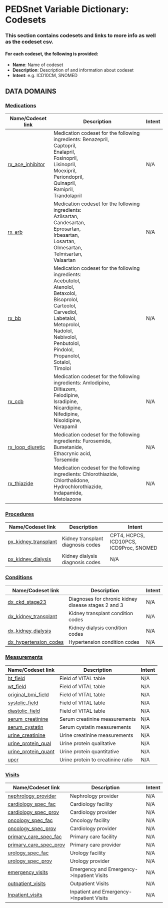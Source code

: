 # PEDSnet Variable Dictionary: Codesets

### This section contains codesets and links to more info as well as the codeset csv.

#### For each codeset, the following is provided:
* **Name**: Name of codeset
* **Description**: Description of and information about codeset
* **Intent**: e.g. ICD10CM, SNOMED

## DATA DOMAINS


### [Medications](https://github.com/PEDSnet/Variable-Dictionary/blob/redevelopment/pages/medication_codesets.md)

| Name/Codeset link | Description | Intent |
|-------------------|-------------------|-------------|
| [rx_ace_inhibitor](https://github.com/PRESERVE-Coordinating-Center/preserve_codesets/blob/main/drug/rx_ace_inhibitor.csv) | Medication codeset for the following ingredients: Benazepril,<br>Captopril,<br>Enalapril,<br>Fosinopril,<br>Lisinopril,<br>Moexipril,<br>Periondopril,<br>Quinapril,<br>Ramipril,<br>Trandolapril|N/A|
|[rx_arb](https://github.com/PRESERVE-Coordinating-Center/preserve_codesets/blob/main/drug/rx_arb.csv) |  Medication codeset for the following ingredients:<br> Azilsartan,<br> Candesartan,<br> Eprosartan,<br> Irbesartan,<br> Losartan,<br> Olmesartan,<br> Telmisartan,<br> Valsartan | N/A |
| [rx_bb](https://github.com/PRESERVE-Coordinating-Center/preserve_codesets/blob/main/drug/rx_bb.csv) | Medication codeset for the following ingredients:<br> Acebutolol,<br> Atenolol,<br> Betaxolol,<br>Bisoprolol,<br> Carteolol,<br> Carvediol,<br> Labetalol,<br> Metoprolol,<br> Nadolol,<br> Nebivolol,<br> Penbutolol,<br> Pindolol,<br> Propanolol,<br> Sotalol,<br> Timolol | N/A |
|[rx_ccb](https://github.com/PRESERVE-Coordinating-Center/preserve_codesets/blob/main/drug/rx_ccb.csv) | Medication codeset for the following ingredients: Amlodipine,<br> Diltiazem,<br> Felodipine,<br> Isradipine,<br> Nicardipine,<br> Nifedipine,<br> Nisoldipine,<br> Verapamil | N/A |
| [rx_loop_diuretic](https://github.com/PRESERVE-Coordinating-Center/preserve_codesets/blob/main/drug/rx_loop_diuretic.csv) | Medication codeset for the following ingredients: Furosemide,<br> Bumetanide,<br> Ethacrynic acid,<br> Torsemide | N/A |
| [rx_thiazide](https://github.com/PRESERVE-Coordinating-Center/preserve_codesets/blob/main/drug/rx_thiazide.csv) | Medication codeset for the following ingredients: Chlorothiazide,<br> Chlorthalidone,<br> Hydrochlorothiazide,<br> Indapamide,<br> Metolazone | N/A |


### [Procedures](https://github.com/PEDSnet/Variable-Dictionary/blob/redevelopment/pages/procedures_codesets.md)

| Name/Codeset link | Description | Intent |
|-------------------|-------------------|-------------|
| [px_kidney_transplant](https://github.com/PRESERVE-Coordinating-Center/preserve_codesets/blob/main/procedure/px_kidney_transplant.csv) | Kidney transplant diagnosis codes	| CPT4, HCPCS, ICD10PCS, ICD9Proc, SNOMED | N/A |
| [px_kidney_dialysis](https://github.com/PRESERVE-Coordinating-Center/preserve_codesets/blob/main/procedure/px_kidney_dialysis.csv) | Kidney dialysis diagnosis codes | N/A |

### [Conditions](https://github.com/PEDSnet/Variable-Dictionary/blob/redevelopment/pages/conditions.md)

| Name/Codeset link | Description | Intent |
|-------------------|-------------------|-------------|
| [dx_ckd_stage23](https://github.com/PRESERVE-Coordinating-Center/preserve_codesets/blob/main/condition/dx_ckd_stage23.csv) | Diagnoses for chronic kidney disease stages 2 and 3 | N/A |
|  [dx_kidney_transplant](https://github.com/PRESERVE-Coordinating-Center/preserve_codesets/blob/main/condition/dx_kidney_transplant.csv) |  Kidney transplant condition codes | N/A |
| [dx_kidney_dialysis](https://github.com/PRESERVE-Coordinating-Center/preserve_codesets/blob/main/condition/dx_kidney_dialysis.csv) | Kidney dialysis condition codes | N/A |
| [dx_hypertension_codes](https://github.com/PRESERVE-Coordinating-Center/preserve_codesets/blob/main/condition/dx_hypertension_codes.csv) | Hypertension condition codes | N/A |

### [Measurements](https://github.com/PEDSnet/Variable-Dictionary/blob/redevelopment/pages/measurements_codesets.md)

| Name/Codeset link | Description | Intent |
|-------------------|-------------------|-------------|
| [ht_field](https://github.com/PRESERVE-Coordinating-Center/preserve_codesets/blob/main/measurement/ht_field.csv) | Field of VITAL table | N/A |
| [wt_field](https://github.com/PRESERVE-Coordinating-Center/preserve_codesets/blob/main/measurement/wt_field.csv) | Field of VITAL table | N/A |
| [original_bmi_field](https://github.com/PRESERVE-Coordinating-Center/preserve_codesets/blob/main/measurement/original_bmi_field.csv) | Field of VITAL table | N/A |
| [systolic_field](https://github.com/PRESERVE-Coordinating-Center/preserve_codesets/blob/main/measurement/systolic_field.csv) | Field of VITAL table | N/A |
| [diastolic_field](https://github.com/PRESERVE-Coordinating-Center/preserve_codesets/blob/main/measurement/diastolic_field.csv) | Field of VITAL table | N/A |
| [serum_creatinine](https://github.com/PRESERVE-Coordinating-Center/preserve_codesets/blob/main/measurement/serum_creatinine.csv) |  Serum creatinine measurements | N/A |
| [serum_cystatin](https://github.com/PRESERVE-Coordinating-Center/preserve_codesets/blob/main/measurement/serum_cystatin.csv) | Serum cystatin measurements | N/A |
| [urine_creatinine](https://github.com/PRESERVE-Coordinating-Center/preserve_codesets/blob/main/measurement/urine_creatinine.csv) | Urine creatinine measurements | N/A |
| [urine_protein_qual](https://github.com/PRESERVE-Coordinating-Center/preserve_codesets/blob/main/measurement/urine_protein_qual.csv) | Urine protein qualitative | N/A |
| [urine_protein_quant](https://github.com/PRESERVE-Coordinating-Center/preserve_codesets/blob/main/measurement/urine_protein_qual.csv) | Urine protein quantitative | N/A |
| [upcr](https://github.com/PRESERVE-Coordinating-Center/preserve_codesets/blob/main/measurement/upcr.csv) | Urine protein to creatinine ratio | N/A |

### [Visits](https://github.com/PEDSnet/Variable-Dictionary/blob/redevelopment/pages/visits_codesets.md)

| Name/Codeset link | Description | Intent |
|-------------------|-------------------|-------------|
| [nephrology_provider](https://github.com/PRESERVE-Coordinating-Center/preserve_codesets/blob/main/visit/nephrology_spec_prov.csv) | Nephrology provider | N/A |
| [cardiology_spec_fac](https://github.com/PRESERVE-Coordinating-Center/preserve_codesets/blob/main/visit/cardiology_spec_fac.csv) |  Cardiology facility | N/A |
| [cardiology_spec_prov](https://github.com/PRESERVE-Coordinating-Center/preserve_codesets/blob/main/visit/cardiology_spec_prov.csv) | Cardiology provider | N/A |
| [oncology_spec_fac](https://github.com/PRESERVE-Coordinating-Center/preserve_codesets/blob/main/visit/oncology_spec_fac.csv) |  Oncology facility | N/A |
| [oncology_spec_prov](https://github.com/PRESERVE-Coordinating-Center/preserve_codesets/blob/main/visit/oncology_spec_prov.csv) |  Cardiology provider | N/A |
| [primary_care_spec_fac](https://github.com/PRESERVE-Coordinating-Center/preserve_codesets/blob/main/visit/primary_care_spec_fac.csv) | Primary care facility | N/A |
| [primary_care_spec_prov](https://github.com/PRESERVE-Coordinating-Center/preserve_codesets/blob/main/visit/primary_care_spec_prov.csv) | Primary care provider |  N/A |
| [urology_spec_fac](https://github.com/PRESERVE-Coordinating-Center/preserve_codesets/blob/main/visit/urology_spec_fac.csv) | Urology facility | N/A |
| [urology_spec_prov](https://github.com/PRESERVE-Coordinating-Center/preserve_codesets/blob/main/visit/urology_spec_prov.csv) |  Urology provider | N/A |
| [emergency_visits](https://github.com/PRESERVE-Coordinating-Center/preserve_codesets/blob/main/visit/emergency_visits.csv) | Emergency and Emergency->Inpatient Visits | N/A |
| [outpatient_visits](https://github.com/PRESERVE-Coordinating-Center/preserve_codesets/blob/main/visit/outpatient_visits.csv) | Outpatient Visits | N/A |
| [Inpatient_visits](https://github.com/PRESERVE-Coordinating-Center/preserve_codesets/blob/main/visit/inpatient_visits.csv) |  Inpatient and Emergency->Inpatient Visits | N/A |




